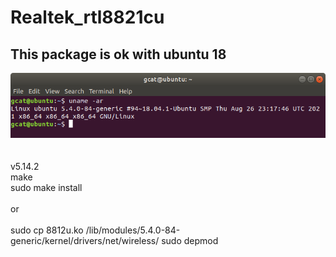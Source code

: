 # Realtek_rtl8821cu
## This package is ok with ubuntu 18
![pic](pic/u18.png)<br><br><br>
v5.14.2  
make  
sudo make install  
<br>
or  
<br>
sudo cp 8812u.ko /lib/modules/5.4.0-84-generic/kernel/drivers/net/wireless/
sudo depmod
  
